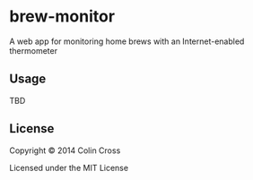 # brew-monitor

A web app for monitoring home brews with an Internet-enabled thermometer

## Usage

TBD

## License

Copyright © 2014 Colin Cross

Licensed under the MIT License
